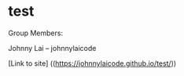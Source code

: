 # test
Group Members:

Johnny Lai – johnnylaicode

[Link to site] ((https://johnnylaicode.github.io/test/))
